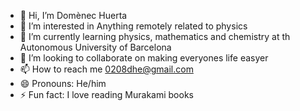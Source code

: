 - 👋 Hi, I’m Domènec Huerta
- 👀 I’m interested in Anything remotely related to physics
- 🌱 I’m currently learning physics, mathematics and chemistry at th Autonomous University of Barcelona
- 💞️ I’m looking to collaborate on making everyones life easyer 
- 📫 How to reach me 0208dhe@gmail.com
- 😄 Pronouns: He/him
- ⚡ Fun fact: I love reading Murakami books

